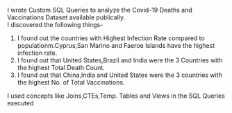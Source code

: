 I wrote Custom SQL Queries to analyze the Covid-19 Deaths and Vaccinations Dataset available publically.<br>
I discovered the following things-
1. I found out the countries with Highest Infection Rate compared to populationm.Cyprus,San Marino and Faeroe Islands have the highest infection rate.<br>
2. I found out that United States,Brazil and India were the 3 Countries with the highest Total Death Count.<br>
3. I found out that China,India and United States were the 3 countries with the highest No. of Total Vaccinations.<br>

I used concepts like Joins,CTEs,Temp. Tables and Views in the SQL Queries executed
